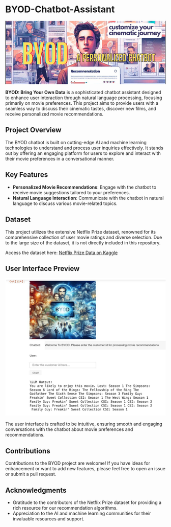 # BYOD-Chatbot-Assistant

![BYOD Main Poster](./byod-main.png)

**BYOD: Bring Your Own Data** is a sophisticated chatbot assistant designed to enhance user interaction through natural language processing, focusing primarily on movie preferences. This project aims to provide users with a seamless way to discuss their cinematic tastes, discover new films, and receive personalized movie recommendations.

## Project Overview
The BYOD chatbot is built on cutting-edge AI and machine learning technologies to understand and process user inquiries effectively. It stands out by offering an engaging platform for users to explore and interact with their movie preferences in a conversational manner.

## Key Features
- **Personalized Movie Recommendations**: Engage with the chatbot to receive movie suggestions tailored to your preferences.
- **Natural Language Interaction**: Communicate with the chatbot in natural language to discuss various movie-related topics.

## Dataset
This project utilizes the extensive Netflix Prize dataset, renowned for its comprehensive collection of user movie ratings and diverse selection. Due to the large size of the dataset, it is not directly included in this repository.

Access the dataset here: [Netflix Prize Data on Kaggle](https://www.kaggle.com/datasets/netflix-inc/netflix-prize-data)

## User Interface Preview
![BYOD UI Preview](./byod-1.png)

The user interface is crafted to be intuitive, ensuring smooth and engaging conversations with the chatbot about movie preferences and recommendations.

## Contributions
Contributions to the BYOD project are welcome! If you have ideas for enhancement or want to add new features, please feel free to open an issue or submit a pull request.

## Acknowledgments
- Gratitude to the contributors of the Netflix Prize dataset for providing a rich resource for our recommendation algorithms.
- Appreciation to the AI and machine learning communities for their invaluable resources and support.

